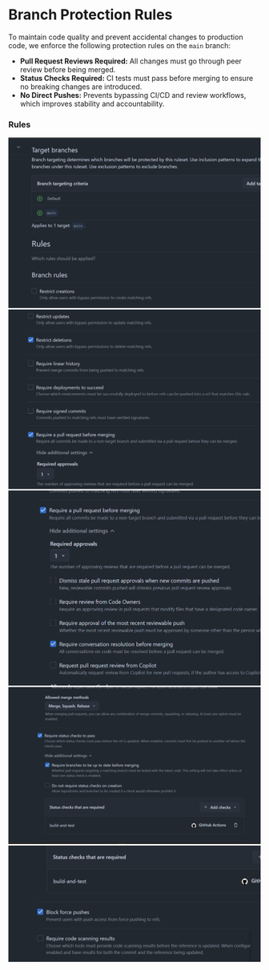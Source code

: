 # Branch Protection Rules

To maintain code quality and prevent accidental changes to production code, we enforce the following protection rules on the `main` branch:

- **Pull Request Reviews Required:** All changes must go through peer review before being merged.
- **Status Checks Required:** CI tests must pass before merging to ensure no breaking changes are introduced.
- **No Direct Pushes:** Prevents bypassing CI/CD and review workflows, which improves stability and accountability.

### Rules

![alt text](<./../images/Screenshot 2025-05-12 195234.png>) ![alt text](<./../images/Screenshot 2025-05-12 195248.png>) ![alt text](<./../images/Screenshot 2025-05-12 195303.png>) ![alt text](<./../images/Screenshot 2025-05-12 195319.png>) ![alt text](<./../images/Screenshot 2025-05-12 195330.png>)
